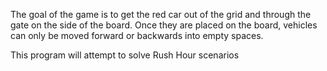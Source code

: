The goal of the game is to get the red car out of the grid and through the gate on the side of the board.  Once they are placed on the board, vehicles can only be moved forward or backwards into empty spaces.

This program will attempt to solve Rush Hour scenarios
